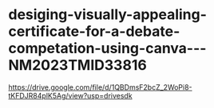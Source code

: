 # desiging-visually-appealing-certificate-for-a-debate-competation-using-canva---NM2023TMID33816

https://drive.google.com/file/d/1QBDmsF2bcZ_2WoPi8-tKFDJR84plK5Ag/view?usp=drivesdk
